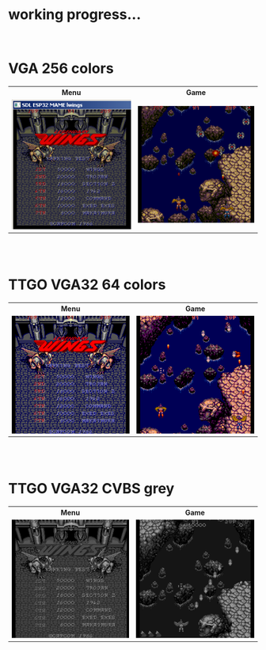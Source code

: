 <H1>working progress...</H1>

<br>
<h1>VGA 256 colors</h1>
 <table>
  <tr>
   <th>Menu</th>
   <th>Game</th>    
  </tr>
  <tr>
   <td><img src='https://raw.githubusercontent.com/rpsubc8/ESP32TinyMame/main/preview/lwingsmenu256.gif'></td>
   <td><img src='https://raw.githubusercontent.com/rpsubc8/ESP32TinyMame/main/preview/lwingsgame256.gif'></td>    
  </tr>
</table>

<br><br>
<h1>TTGO VGA32 64 colors</h1>
 <table>
  <tr>
   <th>Menu</th>
   <th>Game</th>    
  </tr>
  <tr>
   <td><img src='https://raw.githubusercontent.com/rpsubc8/ESP32TinyMame/main/preview/lwingsmenuttgovga32.gif'></td>
   <td><img src='https://raw.githubusercontent.com/rpsubc8/ESP32TinyMame/main/preview/lwingsgamettgovga32.gif'></td>    
  </tr>
</table>


<br><br>
<h1>TTGO VGA32 CVBS grey</h1>
 <table>
  <tr>
   <th>Menu</th>
   <th>Game</th>
  </tr>
  <tr>
   <td><img src='https://raw.githubusercontent.com/rpsubc8/ESP32TinyMame/main/preview/lwingsmenugrey.gif'></td>
   <td><img src='https://raw.githubusercontent.com/rpsubc8/ESP32TinyMame/main/preview/lwingsgamegrey.gif'></td>    
  </tr>
</table>

